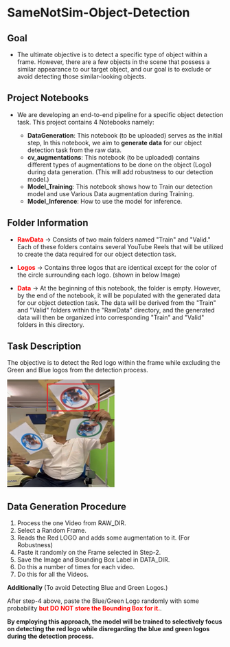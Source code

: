 # SameNotSim-Object-Detection

## Goal

* The ultimate objective is to detect a specific type of object within a frame. However, there are a few objects in the scene that possess a similar appearance to our target object, and our goal is to exclude or avoid detecting those similar-looking objects.

## Project Notebooks

* We are developing an end-to-end pipeline for a specific object detection task. This project contains 4 Notebooks namely:

  * **DataGeneration**: This notebook (to be uploaded) serves as the initial step, In this notebook, we aim to **generate data** for our object detection task from the raw data.
  * **cv_augmentations**: This notebook (to be uploaded) contains different types of augmentations to be done on the object (Logo) during data generation. (This will add robustness to our detection model.)
  * **Model_Training**: This notebook shows how to Train our detection model and use Various Data augmentation during Training.
  * **Model_Inference**: How to use the model for inference.

## Folder Information

  *  **<font color="red">RawData</font>** -> Consists of two main folders named "Train" and "Valid." Each of these folders contains several YouTube Reels that will be utilized to create the data required for our object detection task.
  
  * **<font color="red">Logos</font>** -> Contains three logos that are identical except for the color of the circle surrounding each logo. (shown in below Image)
  
  * **<font color="red">Data</font>**  -> At the beginning of this notebook, the folder is empty. However, by the end of the notebook, it will be populated with the generated data for our object detection task. The data will be derived from the "Train" and "Valid" folders within the "RawData" directory, and the generated data will then be organized into corresponding "Train" and "Valid" folders in this directory.

## Task Description

The objective is to detect the Red logo within the frame while excluding the Green and Blue logos from the detection process.


<img src="https://github.com/Cranjis-McB/SameNotSim-Object-Detection/blob/main/three_logo_img.png" alt="Picture" height = "250" width="250">

## Data Generation Procedure

1. Process the one Video from RAW_DIR.
2. Select a Random Frame.
3. Reads the Red LOGO and adds some augmentation to it. (For Robustness)
4. Paste it randomly on the Frame selected in Step-2.
5. Save the Image and Bounding Box Label in DATA_DIR.
6. Do this a number of times for each video.
7. Do this for all the Videos.

**Additionally** (To avoid Detecting Blue and Green Logos.)

After step-4 above, paste the Blue/Green Logo randomly with some probability  **<font color="red">but DO NOT store the Bounding Box for it.</font>**.

**By employing this approach, the model will be trained to selectively focus on detecting the red logo while disregarding the blue and green logos during the detection process.**
